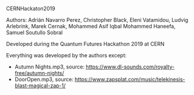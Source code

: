 CERNHackaton2019

Authors: Adrián Navarro Perez, Christopher Black, Eleni Vatamidou, Ludvig Arlebrink, Marek Cernak, Mohammed Asif Iqbal Mohammed Haneefa, Samuel Soutullo Sobral

Developed during the Quantum Futures Hackathon 2019 at CERN

Everything was developed by the authors except:
- Autumn Nights.mp3, source: https://www.dl-sounds.com/royalty-free/autumn-nights/
- DoorOpen.mp3, source: https://www.zapsplat.com/music/telekinesis-blast-magical-zap-1/
